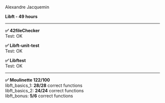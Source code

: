 Alexandre Jacquemin

**Libft - 49 hours**

----

**✅ 42fileChecker**  
Test: OK

**✅ Libft-unit-test**  
Test: OK

**✅ Libftest**  
Test: OK

----

**✅ Moulinette 122/100**  
libft_basics_1: **28/28** correct functions  
libft_basics_2: **24/24** correct functions  
libft_bonus: **5/6** correct functions  
